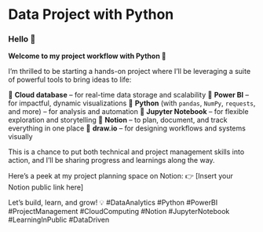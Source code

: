 # Data Project with Python
### Hello 👋 
**Welcome to my project workflow with Python 🚀**

I’m thrilled to be starting a hands-on project where I’ll be leveraging a suite of powerful tools to bring ideas to life:

🔹 **Cloud database** – for real-time data storage and scalability
🔹 **Power BI** – for impactful, dynamic visualizations
🔹 **Python** (with `pandas`, `NumPy`, `requests`, and more) – for analysis and automation
🔹 **Jupyter Notebook** – for flexible exploration and storytelling
🔹 **Notion** – to plan, document, and track everything in one place
🔹 **draw.io** – for designing workflows and systems visually

This is a chance to put both technical and project management skills into action, and I’ll be sharing progress and learnings along the way.

Here’s a peek at my project planning space on Notion:
👉 \[Insert your Notion public link here]

Let’s build, learn, and grow! 💡
\#DataAnalytics #Python #PowerBI #ProjectManagement #CloudComputing #Notion #JupyterNotebook #LearningInPublic #DataDriven
